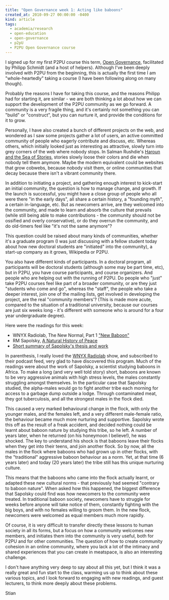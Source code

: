 ```yaml
---
title: "Open Governance week 1: Acting like baboons"
created_at: 2010-09-27 00:00:00 -0400
kind: article
tags:
  - academia/research
  - open-education
  - open-governance
  - p2pU
  - P2PU Open Governance course
---
```


I signed up for my first P2PU course this term, [Open
Governance](http://www.p2pu.org/general/open-governance), facilitated by
Philipp Schmidt (and a host of helpers). Although I've been deeply
involved with P2PU from the beginning, this is actually the first time I
am "whole-heartedly" taking a course (I have been following along on
many though).

Probably the reasons I have for taking this course, and the reasons
Philipp had for starting it, are similar - we are both thinking a lot
about how we can support the development of the P2PU community as we go
forward. A community is a very fragile thing, and it's certainly not
something you can "build" or "construct", but you can nurture it, and
provide the conditions for it to grow.

Personally, I have also created a bunch of different projects on the
web, and wondered as I saw some projects gather a lot of users, an
active committed community of people who eagerly contribute and discuss,
etc. Whereas others, which initially looked just as interesting as
attractive, slowly turn into grey corners of the web where nobody stops.
In Salman Rushdie's [Haroun and the Sea of
Stories](http://en.wikipedia.org/wiki/Haroun_and_the_Sea_of_Stories),
stories slowly loose their colors and die when nobody tell them anymore.
Maybe the modern equivalent could be websites that grow cobwebs, because
nobody visit them, or online communities that decay because there isn't
a vibrant community there.

In addition to initiating a project, and gathering enough interest to
kick-start an initial community, the question is how to manage change,
and growth. If the launch is successful, you might have a close group of
people who all were there "in the early days", all share a certain
history, a "founding myth", a certain in-language, etc. But as newcomers
arrive, are they welcomed into the community, and made to learn and
absorb the culture that prevails (while still being able to make
contributions - the community should not be ossified and overly
conservative), or do they overrun the community, and do old-timers feel
like "it's not the same anymore"?

This question could be raised about many kinds of communities, whether
it's a graduate program (I was just discussing with a fellow student
today about how new doctoral students are "initiated" into the
community), a start-up company as it grows, Wikipedia or P2PU.

You also have different kinds of participants. In a doctoral program,
all participants will be doctoral students (although some may be part
time, etc), but in P2PU, you have course participants, and course
organizers. And people who are helping out with the running of P2PU. Do
people who "just" take P2PU courses feel like part of a broader
community, or are they just "students who come and go", whereas the
"staff", the people who take a deeper interest, join one of the mailing
lists, get involved in developing the project, are the real "community
members'? (This is made more acute, compared to the situation of a
traditional university, because our courses are just six weeks long -
it's different with someone who is around for a four year undergraduate
degree).

Here were the readings for this week:

-   WNYX Radiolab, The New Normal, Part 1 ["New
  Baboon"](http://www.wnyc.org/shows/radiolab/episodes/2009/10/02)[](http://www.wnyc.org/shows/radiolab/episodes/2009/10/02)
-   RM Sapolsky, [A Natural History of
  Peace](http://opim.wharton.upenn.edu/~sok/papers/s/sapolsky-foreignaffairs-2006.pdf)[](http://opim.wharton.upenn.edu/%7Esok/papers/s/sapolsky-foreignaffairs-2006.pdf)
-   [Short summary of Sapolsky's thesis and
  work](http://www.sharpbrains.com/blog/2008/04/05/peace-among-primates-by-robert-sapolsky/)

In parenthesis, I really loved the [WNYX
Radiolab](http://www.radiolab.org/) show, and subscribed to their
podcast feed, very glad to have discovered this program. Much of the
readings were about the work of Sapolsky, a scientist studying baboons
in Africa. To make a long (and very well told story) short, baboons are
known to be very aggressive animals with high stress levels, the males
constantly struggling amongst themselves. In the particular case that
Sapolsky studied, the alpha-males would go to fight another tribe each
morning for access to a garbage dump outside a lodge. Through
contaminated meat, they got tuberculosis, and all the strongest males in
the flock died.

This caused a very marked behavioural change in the flock, with only the
younger males, and the females left, and a very different male-female
ratio, the behaviour became much more nurturing and supportive. Sapolsky
wrote this off as the result of a freak accident, and decided nothing
could be learnt about baboon nature by studying this tribe, so he left.
A number of years later, when he returned (on his honeymoon I believe!),
he was shocked. The key to understand his shock is that baboons leave
their flocks when they get into their teens, and join another flock. So
by now, all the males in the flock where baboons who had grown up in
other flocks, with the "traditional" aggressive baboon behaviour as a
norm. Yet, at that time (6 years later) and today (20 years later) the
tribe still has this unique nurturing culture.

This means that the baboons who came into the flock actually learnt, or
adapted these new cultural norms - that previously had seemed "contrary
to baboon nature". When asked how this happened, the biggest difference
that Sapolsky could find was how newcomers to the community were
treated. In traditional baboon society, newcomers have to struggle for
weeks before anyone will take notice of them, constantly fighting with
the big boys, and with no females willing to groom them. In the new
flock, newcomers were welcomed as equal members much more rapidly.

Of course, it is very difficult to transfer directly these lessons to
human society in all its forms, but a focus on how a community welcomes
new members, and initiates them into the community is very useful, both
for P2PU and for other communities. The question of how to create
community cohesion in an online community, where you lack a lot of the
intimacy and shared experiences that you can create in meatspace, is
also an interesting challenge.

I don't have anything very deep to say about all this yet, but I think
it was a really great and fun start to the class, warming us up to think
about these various topics, and I look forward to engaging with new
readings, and guest lecturers, to think more deeply about these
problems.

Stian
